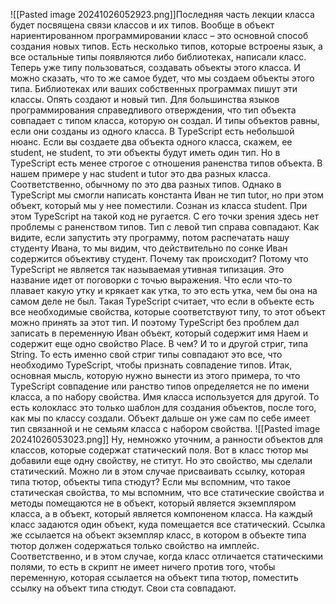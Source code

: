 ![[Pasted image 20241026052923.png]]Последняя часть лекции класса будет посвящена связи
классов и их типов.
Вообще в объект нариентированном программировании
класс – это основной способ создания новых типов.
Есть несколько типов, которые встроены язык,
а все остальные типы появляются либо библиотеках,
написали класс.
Теперь уже типу пользоваться, создавать объекты этого класса.
И можно сказать, что то же самое будет, что мы создаем
объекты этого типа.
Библиотеках или ваших собственных программах пишут
эти классы.
Опять создают и новый тип.
Для большинства языков программирования справедливого
отверждения, что тип объекта совпадает с типом класса,
которую он создал.
И типы объектов равны, если они созданы из одного
класса.
В TypeScript есть небольшой нюанс.
Если вы создаете два объекта одного класса, скажем,
ее student, не student, то эти объекты будут иметь
один тип.
Но в TypeScript есть менее строгое с отношения
раненства типов объекта.
В нашем примере у нас student и tutor это два разных
класса.
Соответственно, обычному по это два разных типов.
Однако в TypeScript мы смогли написать константа
Иван не тип tutor, но при этом объект, который мы
у нее поместили.
Сознан из класса student.
При этом TypeScript на такой код не ругается.
С его точки зрения здесь нет проблемы с раненством
типов.
Тип с левой тип справа совпадают.
Как видите, если запустить эту программу, потом распечатать
нашу студенту Ивана, то мы видим, что действительно
по сонке Иван содержится объективу студент.
Почему так происходит?
Потому что TypeScript не является так называемая утивная
типизация.
Это название идет от поговорки с точью выражения.
Что если что-то плавает какую утку и крякает как утка,
то это есть утка, чем бы она на самом деле не был.
Такая TypeScript считает, что если в объекте есть все необходимые
свойства, которые соответствуют типу, то этот объект можно
принять за этот тип.
И поэтому TypeScript без проблем дал записать в переменную
Иван объект, который содержит имя Наем и содержит
еще одно свойство Place.
В чем?
И то и другой стриг, типа String.
То есть именно свой стриг типы совпадают это все, что
необходимо TypeScript, чтобы признать совпадение типов.
Итак, основная мысль, которую нужно вынести из этого
примера, то что TypeScript совпадение или ранство типов
определяется не по имени класса, а по набору свойства.
Имя класса используется для другой.
То есть колокласс это только шаблон для создания объектов,
после того, как мы по классу создали.
Объект дальше он уже сам по себе имеет тип связанной
и не семьям класса с набором свойства.
![[Pasted image 20241026053023.png]]
Ну, немножко уточним, а ранности объектов для классов, которые содержат статический поля.
Вот в класс тютор мы добавили еще одну свойству, не ститут.
Но это свойство, мы сделали статический.
Можно ли в этом случае присваивать ссылку, которая типа тютор, объекты типа стюдут?
Если мы вспомним, что такое статическая свойства, то мы вспомним, что все статические свойства и методы помещаются не в объект,
который является экземпляром класса, а в объект, который является компоненом класса.
На каждый класс задаются один объект, куда помещается все статический.
Ссылка же ссылается на объект экземпляр класс, в котором в объекте типа тютор должен содержаться только свойство на имплейс.
Соответственно, и в этом случае, когда класс отличается статическими полями,
то есть в скрипт не имеет ничего против того, чтобы переменную,
которая ссылается на объект типа тютор, поместить ссылку на объект типа стюдут.
Свои ста совпадают.
